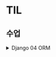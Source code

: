 # TIL

## 수업

<details>
<summary>
 Django 04 ORM
</summary>

### ORM

- Object-Relational-Mapping 
- 객체 지향 프로그래밍 언어를 사용항여 호환되지 않는 유형의 시스템 간에 데이터를 변환하는 기술

![image](https://github.com/user-attachments/assets/05a746d6-66ba-4d80-b29a-a9d707b7d999)


### QuerySet API
- ORM에서 데이터를 검색, 필터링, 정렬, 그룹화 하는데 사용하는 도구
- API를 사용하여 SQL이 아닌 Python으로 데이터를 처리

![image-1](https://github.com/user-attachments/assets/1906e6c5-c31c-4ebb-a07a-e3a0060021f6)


- QuerySet은 다중 요청의 결과, Instance는 단일 요청의 결과

- QuerySet API 구문
    - Article.objects.all()
    - ModelClass.Manager.QuerySetAPI()
    - 전체 게시글 조회를 요청하는 것
    - 메서드로 동작을 요청?

- Query
    - DB에 데이터를 보여 달라는 요청
    - 쿼리문을 작성한다 : 원하는 데이터를 얻기 위해 DB에 요청을 보낼 코드를 작성한다.
    - 파이썬으로 작성한 코드가 ORM에 의해 SQL로 변환되어 DB에 전달되며, 데이터베이스의 응답 데이터를 ORM이 QuerySet 자료 형태로 반환

- QuerySet
    - DB에서 전달받은 객체 목록(데이터 모음)
    - 순회가능한 데이터로 1개 이상의 데이터를 불러와 사용 가능
    - Django ORM을 통해 만들어진 자료형
    - 단. DB가 단일 객체를 반환할 시 모델(class)의 Instance로 반환됨
    - [] 형태로 리스트처럼 다루기 가능(인덱스, 반복, 슬라이싱)

- python의 모델 클래스와 인스턴스를 활용해 DB에 데이터를 저장,조회,수정 삭제하는 것

- CRUD : Create, Read, Update, Delete. 소프트웨어의 기본적인 데이터 처리 기능

- 실습
    - 라이브러리 중에는 settings.py에 앱등록 해야하는 경우가 있으니 **공식문서** 꼭 참조
    - 이름 다를 수 있으니 복사해라
    - 앱 등록 순서?
        1. 직접 생성한 app
        2. 설치한 앱(3rd party)
        3. 내장 앱
    - $ python manage.py shell
        - 장고 안에서의 터미널을 실행시키는 행위
        - QuerySet API 구문을 입력해 실제 데이터에 영향을 줌
        - 종료는 exit
    - django-extentions 설치한 이유 = 기본 shell은 기능이 적어서 shell_plus를 사용하기 위함
    - $ python manage.py shell_plus
        - 내장 앱의 모델도 불러올 수 있음

- Create
    - Data 객체를 만드는 3가지 방법     
    - ------------------ 1 -------------------    
        - 내부 shell에 명령
        - **article = Article()**  
        - shell에 클래스 선언 
        - Article()은 모델에 있는 클래스로 상속받은 것까지 한 2000줄 됨
        - **article**
        - shell에 그냥 치면 print 해줌
        - **article.title = 'first'**
        - **article.content = 'django1'**
        - 해당 테이블 열에 추가하는 행위로 아직은 출력해도 안나옴
        - **article.save()**
        - 실제 데이터 추가 완료
        - article.id, article.title, article.content, article.created_at 등 사용가능
        - **article.pk**
        - 장고에서 지원하는 것으로 Primary Key다. 고유하게 가지는 키로 id를 안 쓰고 pk를 씀         
    - ------------------ 2 -------------------    
        - **article = Article(title='second', content='django!')**
        - 초기 값으로 바로 넣어서 할 수도 있다.
        - 하지만 아직 저장 안 됨
        - 인스턴스 관점에서 만든거지 그걸 DB에 저장이 안 되어있어 PK 값이 배정되지 않음
        - **article.save()**
        - Article.objects.all() 해보면 쿼리셋 확인 가능
    - ------------------ 3 -------------------    
        - 위 2가지 방법은 저장을 따로 해주었지만 이번엔 바로 생성시키기
        - **Article.objects.create(title='third', content='django!')**
        - 바로 생성된 데이터가 반환이 된다.
    - save()는 객체를 DB에 저장하는 인스턴스 메서드로 models.Model 클래스에서 상속받은 메서드다. DB에 생성 

- Read
    - Return new QuerySets 대괄호 쿼리셋으로 주냐?
        - all() : 전체 데이터 조회
        - filter() : 주어진 매개변수와 일치하는 객체를 포함하는 QuerySet 반환
        - 리스트처럼 준다 즉 하나만 있어도 이터레이터처럼 사용가능
        - 
    - Do not return QuerySets 단일로 주냐?
        - get() : 주어진 매개변수와 일치하는 객체를 반환
        - 객체를 찾을 수 없으면 DoesNotExist 예외 발생
        - 둘 이상의 객체면 MultipleObjdectsReturned 예외 발생
        - 따라서 primary key처럼 uniqueness(고유성)을 보장하는 조회에서 사용하라

- Update
    - 가장 어렵게 만드는 놈
    - 먼저 조회를 하고 받아와야한다
    - 그 후 인스턴스 변수를 변경하고 save 호출

- Delete
    - 삭제하려는 데이터를 조회해서 받고 delete 메서드를 호출해라
    - **article = Article.objects.get(pk=1)**
    - **article.delete()**
    - 반환값은 삭제된 객체가 반환됨

### ORM with view

- Django shell에서 연습했던 QuerySet API를 직접 view 함수에서 사용하기


### 참고
#### Field lookups
- Query에서 조건을 구성하는 방법
- filter(), exclude(), get() 등 키워드 인자로 지정됨 
- md 파일 올려주신 거 참조

#### ORM QuerySet API를 사용하는 이유

1. DB 추상화 : 특정 DB 시스템에 종속 X 일관적으로 가능
2. 생산성 향상: python 코드로 DB 작업 가능
3. 객체 지향적 접근 : DB 테이블을 Python 객체로 다를 수 있다

- 공식문서 검색 queryset api 추천
</details>
